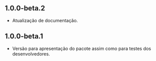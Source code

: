 ## 1.0.0-beta.2

* Atualização de documentação.

## 1.0.0-beta.1

* Versão para apresentação do pacote assim como para testes dos desenvolvedores.

